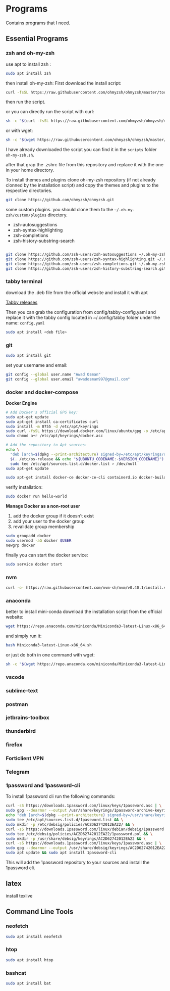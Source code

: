 # Programs

Contains programs that I need.

## Essential Programs

### zsh and oh-my-zsh

use apt to install zsh :

```bash
sudo apt install zsh
```

then install oh-my-zsh:
First download the install script:

```bash
curl -fsSL https://raw.githubusercontent.com/ohmyzsh/ohmyzsh/master/tools/install.sh -o install.sh
```

then run the script.

or you can directly run the script with curl:

```bash
sh -c "$(curl -fsSL https://raw.githubusercontent.com/ohmyzsh/ohmyzsh/master/tools/install.sh)"
```

or with wget:

```bash
sh -c "$(wget https://raw.githubusercontent.com/ohmyzsh/ohmyzsh/master/tools/install.sh -O -)"
```

I have already downloaded the script you can find it in the `scripts` folder `oh-my-zsh.sh`.

after that grap the .zshrc file from this repository and replace it with the one in your home directory.

To install themes and plugins clone oh-my-zsh repository (if not already clonned by the installation script) and copy the themes and plugins to the respective directories.

```bash
git clone https://github.com/ohmyzsh/ohmyzsh.git
```

some custom plugins. you should clone them to the `~/.oh-my-zsh/custom/plugins` directory.

-   zsh-autosuggestions
-   zsh-syntax-highlighting
-   zsh-completions
-   zsh-history-substring-search

```bash

git clone https://github.com/zsh-users/zsh-autosuggestions ~/.oh-my-zsh/custom/plugins/zsh-autosuggestions
git clone https://github.com/zsh-users/zsh-syntax-highlighting.git ~/.oh-my-zsh/custom/plugins/zsh-syntax-highlighting
git clone https://github.com/zsh-users/zsh-completions.git ~/.oh-my-zsh/custom/plugins/zsh-completions
git clone https://github.com/zsh-users/zsh-history-substring-search.git ~/.oh-my-zsh/custom/plugins/zsh-history-substring-search


```

### tabby terminal

download the .deb file from the official website and install it with apt

[Tabby releases](https://github.com/Eugeny/tabby/releases/latest)

Then you can grab the configuration from config/tabby-config.yaml and replace it with the tabby config located in ~/.config/tabby folder under the name: `config.yaml` 

```bash
sudo apt install <deb file>
```

### git

```bash
sudo apt install git
```

set your username and email:

```bash
git config --global user.name "Awad Osman"
git config --global user.email "awadosman997@gmail.com"
```

### docker and docker-compose

**Docker Engine**

```bash
# Add Docker's official GPG key:
sudo apt-get update
sudo apt-get install ca-certificates curl
sudo install -m 0755 -d /etc/apt/keyrings
sudo curl -fsSL https://download.docker.com/linux/ubuntu/gpg -o /etc/apt/keyrings/docker.asc
sudo chmod a+r /etc/apt/keyrings/docker.asc

# Add the repository to Apt sources:
echo \
  "deb [arch=$(dpkg --print-architecture) signed-by=/etc/apt/keyrings/docker.asc] https://download.docker.com/linux/ubuntu \
  $(. /etc/os-release && echo "${UBUNTU_CODENAME:-$VERSION_CODENAME}") stable" | \
  sudo tee /etc/apt/sources.list.d/docker.list > /dev/null
sudo apt-get update
```

```bash
sudo apt-get install docker-ce docker-ce-cli containerd.io docker-buildx-plugin docker-compose-plugin
```

verify installation:

```bash
sudo docker run hello-world
```

**Manage Docker as a non-root user**

1. add the docker group if it doesn't exist
2. add your user to the docker group
3. revalidate group membership

```bash
sudo groupadd docker
sudo usermod -aG docker $USER
newgrp docker
```

finally you can start the docker service:

```bash
sudo service docker start
```

### nvm

```bash
curl -o- https://raw.githubusercontent.com/nvm-sh/nvm/v0.40.1/install.sh | bash
```

### anaconda

better to install mini-conda
download the installation script from the official website:

```bash
wget https://repo.anaconda.com/miniconda/Miniconda3-latest-Linux-x86_64.sh
```

and simply run it:

```bash
bash Miniconda3-latest-Linux-x86_64.sh
```

or just do both in one command with wget:

```bash
sh -c "$(wget https://repo.anaconda.com/miniconda/Miniconda3-latest-Linux-x86_64.sh -O -)"
```

### vscode

### sublime-text

### postman

### jetbrains-toolbox

### thunderbird

### firefox

### Forticlient VPN

### Telegram

### 1password and 1password-cli

To install 1password cli run the following commands:

```bash
curl -sS https://downloads.1password.com/linux/keys/1password.asc | \
sudo gpg --dearmor --output /usr/share/keyrings/1password-archive-keyring.gpg && \
echo "deb [arch=$(dpkg --print-architecture) signed-by=/usr/share/keyrings/1password-archive-keyring.gpg] https://downloads.1password.com/linux/debian/$(dpkg --print-architecture) stable main" | \
sudo tee /etc/apt/sources.list.d/1password.list && \
sudo mkdir -p /etc/debsig/policies/AC2D62742012EA22/ && \
curl -sS https://downloads.1password.com/linux/debian/debsig/1password.pol | \
sudo tee /etc/debsig/policies/AC2D62742012EA22/1password.pol && \
sudo mkdir -p /usr/share/debsig/keyrings/AC2D62742012EA22 && \
curl -sS https://downloads.1password.com/linux/keys/1password.asc | \
sudo gpg --dearmor --output /usr/share/debsig/keyrings/AC2D62742012EA22/debsig.gpg && \
sudo apt update && sudo apt install 1password-cli
```

This will add the 1password repository to your sources and install the 1password cli.

## latex

install texlive

## Command Line Tools

### neofetch

```bash
sudo apt install neofetch
```

### htop

```bash
sudo apt install htop
```
### bashcat

```bash
sudo apt install bat
```


